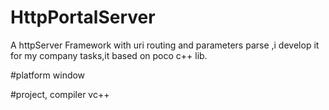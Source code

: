 # HttpPortalServer
A  httpServer Framework with uri routing and parameters parse ,i develop it for my company tasks,it based on poco c++ lib.

#platform
window

#project, compiler
vc++

